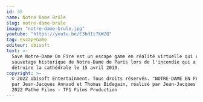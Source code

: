 ```yaml
---
id: 35
name: Notre Dame Brûle
slug: notre-dame-brule
image: "notre-dame-brule.jpg"
youtube: "https://youtu.be/E3bdIi7kWZQ"
tag: escapeGame
editeur: ubisoft
text: >-
  Save Notre-Dame On Fire est un escape game en réalité virtuelle qui raconte le
  sauvetage historique de Notre-Dame de Paris lors de l'incendie qui a failli
  détruire la cathédrale le 15 avril 2019.
copyright: >-
  © 2022 Ubisoft Entertainment. Tous droits réservés. "NOTRE-DAME EN FEU" écrit
  par Jean-Jacques Annaud et Thomas Bidegain, réalisé par Jean-Jacques Annaud. ©
  2022 Pathé Films - TF1 Films Production
---
```


